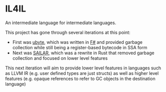 # IL4IL

An intermediate language for intermediate languages.

This project has gone through several iterations at this point:

- First was [ubyte](https://github.com/davnavr/ubyte), which was written in [F#](https://fsharp.org/) and provided garbage collection while still being a register-based bytecode in SSA form
- Next was [SAILAR](https://github.com/davnavr/SAILAR-lang/tree/terminators), which was a rewrite in Rust that removed garbage collection and focused on lower level features

This next iteration will aim to provide lower level features in languages such as LLVM IR (e.g. user defined types are just structs) as well as higher level features (e.g. opaque references to refer to GC objects in the destination language)
